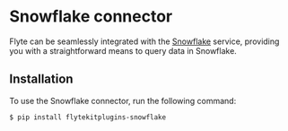 # Snowflake connector

Flyte can be seamlessly integrated with the [Snowflake](https://www.snowflake.com) service,
providing you with a straightforward means to query data in Snowflake.

## Installation

To use the Snowflake connector, run the following command:

```shell
$ pip install flytekitplugins-snowflake
```
